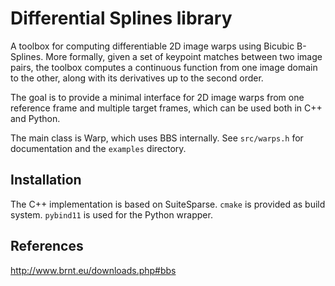# Differential Splines library

A toolbox for computing differentiable 2D image warps using Bicubic B-Splines.
More formally, given a set of keypoint matches between two image pairs,
the toolbox computes a continuous function from one image domain to the other,
along with its derivatives up to the second order.

The goal is to provide a minimal interface for 2D image warps from one
reference frame and multiple target frames, which can be used both in C++ and
Python.

The main class is Warp, which uses BBS internally. See `src/warps.h` for
documentation and the `examples` directory.

## Installation

The C++ implementation is based on SuiteSparse. `cmake` is provided as build
system. `pybind11` is used for the Python wrapper.

## References
http://www.brnt.eu/downloads.php#bbs

